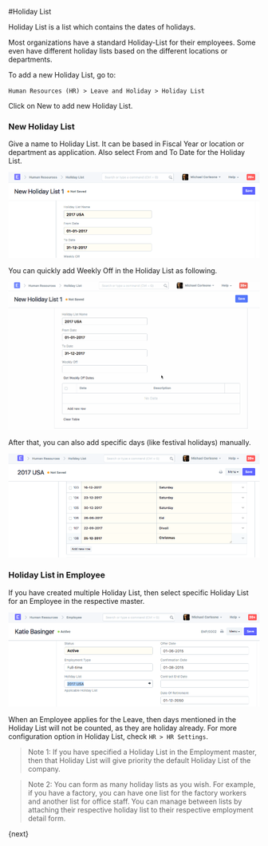<!-- add-breadcrumbs -->
#Holiday List

Holiday List is a list which contains the dates of holidays.

Most organizations have a standard Holiday-List for their employees. Some even have different holiday lists based on the different locations or departments.

To add a new Holiday List, go to:

`Human Resources (HR) > Leave and Holiday > Holiday List`

Click on New to add new Holiday List.

### New Holiday List

Give a name to Holiday List. It can be based in Fiscal Year or location or department as application. Also select From and To Date for the Holiday List.

<img class="screenshot" alt="Holiday List" src="../assets/holiday-list-1.png">

You can quickly add Weekly Off in the Holiday List as following.

<img class="screenshot" alt="Holiday List" src="../assets/holiday-list-2.gif">

After that, you can also add specific days (like festival holidays) manually.

<img class="screenshot" alt="Holiday List" src="../assets/holiday-list-3.png">


### Holiday List in Employee

If you have created multiple Holiday List, then select specific Holiday List for an Employee in the respective master.

<img class="screenshot" alt="Holiday List" src="../assets/holiday-list-4.png">

When an Employee applies for the Leave, then days mentioned in the Holiday List will not be counted, as they are holiday already. For more configuration option in Holiday List, check `HR > HR Settings`.

> Note 1: If you have specified a Holiday List in the Employment master, then that Holiday List will give priority the default Holiday List of the company.

> Note 2: You can form as many holiday lists as you wish. For example, if you have a factory, you can have one list for the factory workers and another list for office staff. You can manage between lists by attaching their respective holiday list to their respective employment detail form.

{next}
